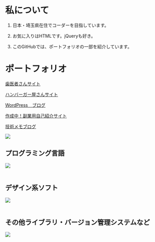 # 私について

1. 日本・埼玉県在住でコーダーを目指しています。

2. お気に入りはHTMLです。jQueryも好き。

3. このGitHubでは、ポートフォリオの一部を紹介しています。


# ポートフォリオ
[歯医者さんサイト](https://928sekine.github.io/)

[ハンバーガー屋さんサイト](https://928sekine.github.io/hamburger-shop/)

[WordPress　ブログ](https://portfolio.sekinerina.com/)

[作成中！副業用自己紹介サイト](https://sekinerina.com/)

[技術メモブログ](https://gitpress.io/@928sekine/)

![](https://github-readme-stats.vercel.app/api/top-langs?username=928sekine&show_icons=true&locale=en&layout=compact)

## プログラミング言語

<img src="https://skillicons.dev/icons?i=html,css,js,jquery,php," /> <br /><br />

## デザイン系ソフト

<img src="https://skillicons.dev/icons?i=ai,ps,xd,figma," /> <br /><br />

## その他ライブラリ・バージョン管理システムなど

<img src="https://skillicons.dev/icons?i=vscode,wordpress,git,discord," /> <br /><br />

